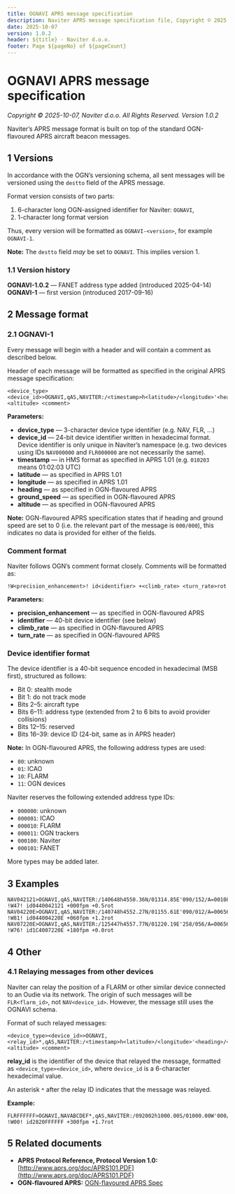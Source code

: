 ```yaml
---
title: OGNAVI APRS message specification
description: Naviter APRS message specification file, Copyright © 2025, Naviter d.o.o. All Rights Reserved
date: 2025-10-07
version: 1.0.2
header: ${title} - Naviter d.o.o.
footer: Page ${pageNo} of ${pageCount}
---
```


# OGNAVI APRS message specification
*Copyright © 2025-10-07, Naviter d.o.o. All Rights Reserved. Version 1.0.2*

Naviter’s APRS message format is built on top of the standard OGN-flavoured APRS aircraft beacon messages.

## 1 Versions

In accordance with the OGN’s versioning schema, all sent messages will be versioned using the `destto` field of the APRS message.

Format version consists of two parts:

1. 6-character long OGN-assigned identifier for Naviter: `OGNAVI`,
2. 1-character long format version

Thus, every version will be formatted as `OGNAVI-<version>`, for example `OGNAVI-1`.

**Note:** The `destto` field _may_ be set to `OGNAVI`. This implies version 1.

### 1.1 Version history

**OGNAVI-1.0.2** — FANET address type added (introduced 2025-04-14)  
**OGNAVI-1** — first version (introduced 2017-09-16)

## 2 Message format

### 2.1 OGNAVI-1

Every message will begin with a header and will contain a comment as described below.

Header of each message will be formatted as specified in the original APRS message specification:

```
<device_type><device_id>>OGNAVI,qAS,NAVITER:/<timestamp>h<latitude>/<longitude>'<heading>/<ground_speed>/A=<altitude> <comment>
```

**Parameters:**

* **device_type** — 3-character device type identifier (e.g. NAV, FLR, …)
* **device_id** — 24-bit device identifier written in hexadecimal format. Device identifier is only unique in Naviter’s namespace (e.g. two devices using IDs `NAV000000` and `FLR000000` are not necessarily the same).
* **timestamp** — in HMS format as specified in APRS 1.01 (e.g. `010203` means 01:02:03 UTC)
* **latitude** — as specified in APRS 1.01
* **longitude** — as specified in APRS 1.01
* **heading** — as specified in OGN-flavoured APRS
* **ground_speed** — as specified in OGN-flavoured APRS
* **altitude** — as specified in OGN-flavoured APRS

**Note:** OGN-flavoured APRS specification states that if heading and ground speed are set to 0 (i.e. the relevant part of the message is `000/000`), this indicates no data is provided for either of the fields.

### Comment format

Naviter follows OGN’s comment format closely. Comments will be formatted as:

```
!W<precision_enhancement>! id<identifier> +<climb_rate> <turn_rate>rot
```

**Parameters:**

* **precision_enhancement** — as specified in OGN-flavoured APRS
* **identifier** — 40-bit device identifier (see below)
* **climb_rate** — as specified in OGN-flavoured APRS
* **turn_rate** — as specified in OGN-flavoured APRS

### Device identifier format

The device identifier is a 40-bit sequence encoded in hexadecimal (MSB first), structured as follows:

- Bit 0: stealth mode
- Bit 1: do not track mode
- Bits 2–5: aircraft type
- Bits 6–11: address type (extended from 2 to 6 bits to avoid provider collisions)
- Bits 12–15: reserved
- Bits 16–39: device ID (24-bit, same as in APRS header)

**Note:** In OGN-flavoured APRS, the following address types are used:
- `00`: unknown
- `01`: ICAO
- `10`: FLARM
- `11`: OGN devices

Naviter reserves the following extended address type IDs:

- `000000`: unknown
- `000001`: ICAO
- `000010`: FLARM
- `000011`: OGN trackers
- `000100`: Naviter
- `000101`: FANET

More types may be added later.

## 3 Examples

```
NAV042121>OGNAVI,qAS,NAVITER:/140648h4550.36N/01314.85E'090/152/A=001086 !W47! id0440042121 +000fpm +0.5rot
NAV04220E>OGNAVI,qAS,NAVITER:/140748h4552.27N/01155.61E'090/012/A=006562 !W81! id044004220E +060fpm +1.2rot
NAV07220E>OGNAVI,qAS,NAVITER:/125447h4557.77N/01220.19E'258/056/A=006562 !W76! id1C4007220E +180fpm +0.0rot
```

## 4 Other

### 4.1 Relaying messages from other devices

Naviter can relay the position of a FLARM or other similar device connected to an Oudie via its network. The origin of such messages will be `FLR<flarm_id>`, not `NAV<device_id>`. However, the message still uses the OGNAVI schema.

Format of such relayed messages:

```
<device_type><device_id>>OGNAVI,<relay_id>*,qAS,NAVITER:/<timestamp>h<latitude>/<longitude>'<heading>/<ground_speed>/A=<altitude> <comment>
```

**relay_id** is the identifier of the device that relayed the message, formatted as `<device_type><device_id>`, where `device_id` is a 6-character hexadecimal value.

An asterisk `*` after the relay ID indicates that the message was relayed.

**Example:**

```
FLRFFFFFF>OGNAVI,NAVABCDEF*,qAS,NAVITER:/092002h1000.00S/01000.00W'000/000/A=003281 !W00! id2820FFFFFF +300fpm +1.7rot
```

## 5 Related documents

* **APRS Protocol Reference, Protocol Version 1.0:** [http://www.aprs.org/doc/APRS101.PDF](http://www.aprs.org/doc/APRS101.PDF)
* **OGN-flavoured APRS:** [OGN-flavoured APRS Spec](https://github.com/svoop/ogn_client-ruby/wiki/OGN-flavoured-APRS/c6678fecc15222cb980f491d09dfaba7e2982df6)
